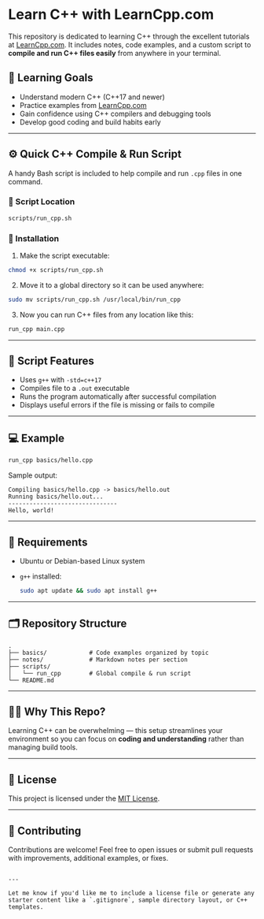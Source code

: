 # Learn C++ with LearnCpp.com

This repository is dedicated to learning C++ through the excellent tutorials at [LearnCpp.com](https://www.learncpp.com/). It includes notes, code examples, and a custom script to **compile and run C++ files easily** from anywhere in your terminal.

## 🧠 Learning Goals

- Understand modern C++ (C++17 and newer)
- Practice examples from [LearnCpp.com](https://www.learncpp.com/)
- Gain confidence using C++ compilers and debugging tools
- Develop good coding and build habits early

---

## ⚙️ Quick C++ Compile & Run Script

A handy Bash script is included to help compile and run `.cpp` files in one command.

### 📁 Script Location

```bash
scripts/run_cpp.sh
````

### 🔧 Installation

1. Make the script executable:

```bash
chmod +x scripts/run_cpp.sh
```

2. Move it to a global directory so it can be used anywhere:

```bash
sudo mv scripts/run_cpp.sh /usr/local/bin/run_cpp
```

3. Now you can run C++ files from any location like this:

```bash
run_cpp main.cpp
```

---

## 📌 Script Features

- Uses `g++` with `-std=c++17`
- Compiles file to a `.out` executable
- Runs the program automatically after successful compilation
- Displays useful errors if the file is missing or fails to compile

---

## 💻 Example

```bash
run_cpp basics/hello.cpp
```

Sample output:

```
Compiling basics/hello.cpp -> basics/hello.out
Running basics/hello.out...
-------------------------------
Hello, world!
```

---

## 🧩 Requirements

- Ubuntu or Debian-based Linux system
- `g++` installed:

  ```bash
  sudo apt update && sudo apt install g++
  ```

---

## 🗂 Repository Structure

```
.
├── basics/            # Code examples organized by topic
├── notes/             # Markdown notes per section
├── scripts/           
│   └── run_cpp        # Global compile & run script
└── README.md
```

---

## 🙋‍♂️ Why This Repo?

Learning C++ can be overwhelming — this setup streamlines your environment so you can focus on **coding and understanding** rather than managing build tools.

---

## 📄 License

This project is licensed under the [MIT License](LICENSE).

---

## 🤝 Contributing

Contributions are welcome! Feel free to open issues or submit pull requests with improvements, additional examples, or fixes.

```

---

Let me know if you'd like me to include a license file or generate any starter content like a `.gitignore`, sample directory layout, or C++ templates.
```
